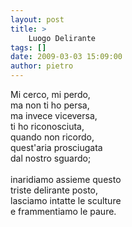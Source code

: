 ```yaml
---
layout: post
title: >
    Luogo Delirante
tags: []
date: 2009-03-03 15:09:00
author: pietro
---
```

Mi cerco, mi perdo,<br/>ma non ti ho persa,<br/>ma invece viceversa,<br/>ti ho riconosciuta,<br/>quando non ricordo,<br/>quest'aria prosciugata<br/>dal nostro sguardo;<br/><br/>inaridiamo assieme questo<br/>triste delirante posto,<br/>lasciamo intatte le sculture<br/>e frammentiamo le paure.
